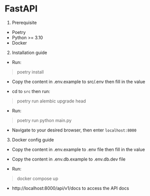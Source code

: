 # FastAPI

1. Prerequisite
- Poetry
- Python >= 3.10
- Docker

2. Installation guide
- Run:
> poetry install

- Copy the content in .env.example to src/.env then fill in the value

- cd to `src` then run:
> poetry run alembic upgrade head

- Run:
> poetry run python main.py

- Navigate to your desired browser, then enter `localhost:8000`

3. Docker config guide

- Copy the content in .env.example to .env file then fill in the value 

- Copy the content in .env.db.example to .env.db.dev file

- Run:

> docker compose up

- http://localhost:8000/api/v1/docs to access the API docs
